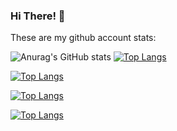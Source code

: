 
### Hi There! 👋
These are my github account stats:

![Anurag's GitHub stats](https://github-readme-stats.vercel.app/api?username=SamiraHajizadeh&show_icons=true&theme=algolia)
[![Top Langs](https://github-readme-stats.vercel.app/api/top-langs/?username=SamiraHajizadeh&layout=compact&theme=vision-friendly-dark)](https://github.com/anuraghazra/github-readme-stats)

[![Top Langs](https://github-readme-stats.vercel.app/api/top-langs/?username=anuraghazra&size_weight=0.5&count_weight=0.5)](https://github.com/anuraghazra/github-readme-stats)


[![Top Langs](https://github-readme-stats.vercel.app/api/top-langs/?username=anuraghazra&langs_count=8)](https://github.com/anuraghazra/github-readme-stats)

[![Top Langs](https://github-readme-stats.vercel.app/api/top-langs/?username=anuraghazra&layout=compact)](https://github.com/anuraghazra/github-readme-stats)

<!--

[![GitHub Streak](http://github-readme-streak-stats.herokuapp.com?user=SamiraHajizadeh&theme=dark&background=000000)](https://git.io/streak-stats)



https://github-readme-streak-stats.herokuapp.com/?user=SamiraHajizadeh






**SamiraHajizadeh/SamiraHajizadeh** is a ✨ _special_ ✨ repository because its `README.md` (this file) appears on your GitHub profile.

Here are some ideas to get you started:

- 🔭 I’m currently working on ...
- 🌱 I’m currently learning ...
- 👯 I’m looking to collaborate on ...
- 🤔 I’m looking for help with ...
- 💬 Ask me about ...
- 📫 How to reach me: ...
- 😄 Pronouns: ...
- ⚡ Fun fact: ...
-->
